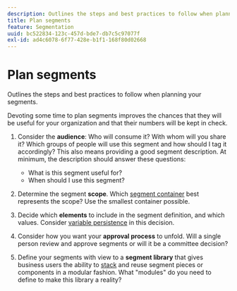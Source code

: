 ```yaml
---
description: Outlines the steps and best practices to follow when planning your segments.
title: Plan segments
feature: Segmentation
uuid: bc522834-123c-457d-bde7-db7c5c97077f
exl-id: ad4c6078-6f77-428e-b1f1-168f80d02668
---
```

# Plan segments

Outlines the steps and best practices to follow when planning your segments.

Devoting some time to plan segments improves the chances that they will be useful for your organization and that their numbers will be kept in check.

1. Consider the **audience**: Who will consume it? With whom will you share it? Which groups of people will use this segment and how should I tag it accordingly? This also means providing a good segment description. At minimum, the description should answer these questions:

    * What is this segment useful for? 
    * When should I use this segment?

1. Determine the segment **scope**. Which [segment container](/help/components/segmentation/seg-overview.md) best represents the scope? Use the smallest container possible.

1. Decide which **elements** to include in the segment definition, and which values. Consider [variable persistence](/help/components/segmentation/seg-overview.md) in this decision.

1. Consider how you want your **approval process** to unfold. Will a single person review and approve segments or will it be a committee decision? 
1. Define your segments with view to a **segment library** that gives business users the ability to [stack](/help/components/segmentation/segmentation-workflow/seg-build.md) and reuse segment pieces or components in a modular fashion. What "modules" do you need to define to make this library a reality?
